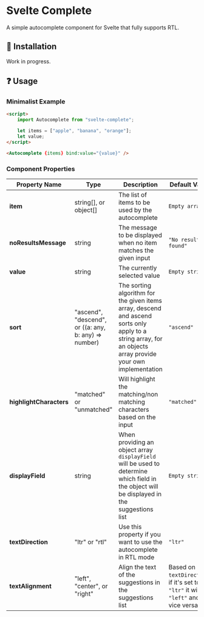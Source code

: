# Svelte Complete

A simple autocomplete component for Svelte that fully supports RTL.

## 🔧 Installation

Work in progress.

## ❓ Usage

### Minimalist Example

```html
<script>
    import Autocomplete from "svelte-complete";

    let items = ["apple", "banana", "orange"];
    let value;
</script>

<Autocomplete {items} bind:value="{value}" />
```

### Component Properties

| **Property Name**       | Type                                                  | Description                                                                                                                                                  | Default Value                                                                       |
|-------------------------|-------------------------------------------------------|--------------------------------------------------------------------------------------------------------------------------------------------------------------|-------------------------------------------------------------------------------------|
| **item**                | string[], or object[]                                  | The list of items to be used by the autocomplete                                                                                                             | `Empty array`                                                                       |
| **noResultsMessage**    | string                                                | The message to be displayed when no item matches the given input                                                                                             | `"No results found"`                                                                |
| **value**               | string                                                | The currently selected value                                                                                                                                 | `Empty string`                                                                      |
| **sort**                | "ascend", "descend", or ((a: any, b: any) => number) | The sorting algorithm for the given items array, descend and ascend sorts only apply to a string array, for an objects array provide your own implementation | `"ascend"`                                                                          |
| **highlightCharacters** | "matched" or "unmatched"                              | Will highlight the matching/non matching characters based on the input                                                                                       | `"matched"`                                                                         |
| **displayField**        | string                                                | When providing an object array `displayField` will be used to determine which field in the object will be displayed in the suggestions list                  | `Empty string`                                                                      |
| **textDirection**       | "ltr" or "rtl"                                        | Use this property if you want to use the autocomplete in RTL mode                                                                                            | `"ltr"`                                                                             |
| **textAlignment**       | "left", "center", or "right"                         | Align the text of the suggestions in the suggestions list                                                                                                    | Based on `textDirection`, if it's set to `"ltr"` it will be `"left"` and vice versa |
